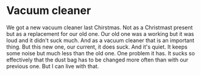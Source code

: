 # Vacuum cleaner

We got a new vacuum cleaner last Chirstmas. Not as a Christmast present but as a replacement for our old one. Our old one was a working but it was loud and it didn't suck much. And as a vacuum cleaner that is an important thing. But this new one, our current, it does suck. And it's quiet. It keeps some noise but much less than the old one. One problem it has. It sucks so effectively that the dust bag has to be changed more often than with our previous one. But I can live with that. 